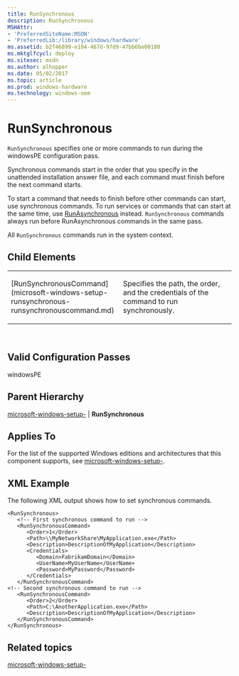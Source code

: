 ```yaml
---
title: RunSynchronous
description: RunSynchronous
MSHAttr:
- 'PreferredSiteName:MSDN'
- 'PreferredLib:/library/windows/hardware'
ms.assetid: b2f46899-e184-467d-97d9-47bb6be00180
ms.mktglfcycl: deploy
ms.sitesec: msdn
ms.author: alhopper
ms.date: 05/02/2017
ms.topic: article
ms.prod: windows-hardware
ms.technology: windows-oem
---
```


# RunSynchronous


`RunSynchronous` specifies one or more commands to run during the windowsPE configuration pass.

Synchronous commands start in the order that you specify in the unattended installation answer file, and each command must finish before the next command starts.

To start a command that needs to finish before other commands can start, use synchronous commands. To run services or commands that can start at the same time, use [RunAsynchronous](microsoft-windows-setup-runasynchronous.md) instead. `RunSynchronous` commands always run before RunAsynchronous commands in the same pass.

All `RunSynchronous` commands run in the system context.

## Child Elements


<table>
<colgroup>
<col width="50%" />
<col width="50%" />
</colgroup>
<tbody>
<tr class="odd">
<td><p>[RunSynchronousCommand](microsoft-windows-setup-runsynchronous-runsynchronouscommand.md)</p></td>
<td><p>Specifies the path, the order, and the credentials of the command to run synchronously.</p></td>
</tr>
</tbody>
</table>

 

## Valid Configuration Passes


windowsPE

## Parent Hierarchy


[microsoft-windows-setup-](microsoft-windows-setup.md) | **RunSynchronous**

## Applies To


For the list of the supported Windows editions and architectures that this component supports, see [microsoft-windows-setup-](microsoft-windows-setup.md).

## XML Example


The following XML output shows how to set synchronous commands.

``` syntax
<RunSynchronous>
   <!-- First synchronous command to run -->
   <RunSynchronousCommand>
      <Order>1</Order>
      <Path>\\MyNetworkShare\MyApplication.exe</Path>
      <Description>DescriptionOfMyApplication</Description>
      <Credentials>
         <Domain>FabrikamDomain</Domain>
         <UserName>MyUserName</UserName>
         <Password>MyPassword</Password>
      </Credentials>
   </RunSynchronousCommand>
<!-- Second synchronous command to run -->
   <RunSynchronousCommand>
      <Order>2</Order>
      <Path>C:\AnotherApplication.exe</Path>
      <Description>DescriptionOfMyApplication</Description>
   </RunSynchronousCommand>
</RunSynchronous>
```

## Related topics


[microsoft-windows-setup-](microsoft-windows-setup.md)

 

 







